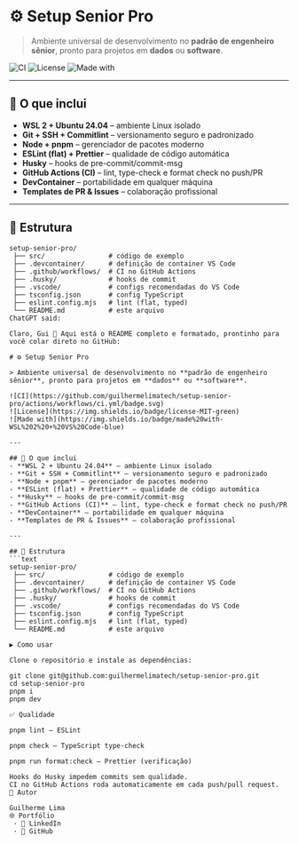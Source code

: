 # ⚙️ Setup Senior Pro

> Ambiente universal de desenvolvimento no **padrão de engenheiro sênior**, pronto para projetos em **dados** ou **software**.

![CI](https://github.com/guilhermelimatech/setup-senior-pro/actions/workflows/ci.yml/badge.svg)
![License](https://img.shields.io/badge/license-MIT-green)
![Made with](https://img.shields.io/badge/made%20with-WSL%202%20+%20VS%20Code-blue)

---

## 🚀 O que inclui
- **WSL 2 + Ubuntu 24.04** – ambiente Linux isolado
- **Git + SSH + Commitlint** – versionamento seguro e padronizado
- **Node + pnpm** – gerenciador de pacotes moderno
- **ESLint (flat) + Prettier** – qualidade de código automática
- **Husky** – hooks de pre-commit/commit-msg
- **GitHub Actions (CI)** – lint, type-check e format check no push/PR
- **DevContainer** – portabilidade em qualquer máquina
- **Templates de PR & Issues** – colaboração profissional

---

## 📂 Estrutura
```text
setup-senior-pro/
 ├── src/                # código de exemplo
 ├── .devcontainer/      # definição de container VS Code
 ├── .github/workflows/  # CI no GitHub Actions
 ├── .husky/             # hooks de commit
 ├── .vscode/            # configs recomendadas do VS Code
 ├── tsconfig.json       # config TypeScript
 ├── eslint.config.mjs   # lint (flat, typed)
 └── README.md           # este arquivo
ChatGPT said:

Claro, Gui 🙌 Aqui está o README completo e formatado, prontinho para você colar direto no GitHub:

# ⚙️ Setup Senior Pro

> Ambiente universal de desenvolvimento no **padrão de engenheiro sênior**, pronto para projetos em **dados** ou **software**.

![CI](https://github.com/guilhermelimatech/setup-senior-pro/actions/workflows/ci.yml/badge.svg)
![License](https://img.shields.io/badge/license-MIT-green)
![Made with](https://img.shields.io/badge/made%20with-WSL%202%20+%20VS%20Code-blue)

---

## 🚀 O que inclui
- **WSL 2 + Ubuntu 24.04** – ambiente Linux isolado
- **Git + SSH + Commitlint** – versionamento seguro e padronizado
- **Node + pnpm** – gerenciador de pacotes moderno
- **ESLint (flat) + Prettier** – qualidade de código automática
- **Husky** – hooks de pre-commit/commit-msg
- **GitHub Actions (CI)** – lint, type-check e format check no push/PR
- **DevContainer** – portabilidade em qualquer máquina
- **Templates de PR & Issues** – colaboração profissional

---

## 📂 Estrutura
```text
setup-senior-pro/
 ├── src/                # código de exemplo
 ├── .devcontainer/      # definição de container VS Code
 ├── .github/workflows/  # CI no GitHub Actions
 ├── .husky/             # hooks de commit
 ├── .vscode/            # configs recomendadas do VS Code
 ├── tsconfig.json       # config TypeScript
 ├── eslint.config.mjs   # lint (flat, typed)
 └── README.md           # este arquivo

▶️ Como usar

Clone o repositório e instale as dependências:

git clone git@github.com:guilhermelimatech/setup-senior-pro.git
cd setup-senior-pro
pnpm i
pnpm dev

✅ Qualidade

pnpm lint – ESLint

pnpm check – TypeScript type-check

pnpm run format:check – Prettier (verificação)

Hooks do Husky impedem commits sem qualidade.
CI no GitHub Actions roda automaticamente em cada push/pull request.
👤 Autor

Guilherme Lima
🌐 Portfólio
 · 💼 LinkedIn
 · 🐙 GitHub
